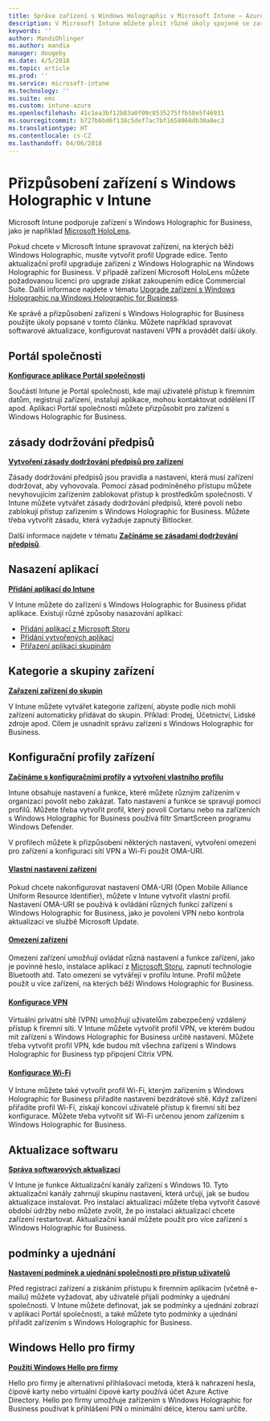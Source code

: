 ```yaml
---
title: Správa zařízení s Windows Holographic v Microsoft Intune – Azure | Microsoft Docs
description: V Microsoft Intune můžete plnit různé úkoly spojené se zařízeními se systémem Windows Holographic for Business, jako je konfigurace Portálu společnosti, vytvoření zásady dodržování předpisů, přizpůsobení nastavení OMA-URI, nasazení aplikací, zařazení zařízení do skupin, vytváření profilů, omezení zařízení, povolení aktualizací softwaru, nastavení podmínek a ujednání, konfigurace nastavení VPN a Wi-Fi a použití funkce Hello pro firmy.
keywords: ''
author: MandiOhlinger
ms.author: mandia
manager: dougeby
ms.date: 4/5/2018
ms.topic: article
ms.prod: ''
ms.service: microsoft-intune
ms.technology: ''
ms.suite: ems
ms.custom: intune-azure
ms.openlocfilehash: 41c1ea3bf12b83a0f09c8535275ffb58e5f46931
ms.sourcegitcommit: b727b6bd6f138c5def7ac7bf1658068db30a0ec3
ms.translationtype: HT
ms.contentlocale: cs-CZ
ms.lasthandoff: 04/06/2018
---
```

# <a name="customize-devices-running-windows-holographic-with-intune"></a>Přizpůsobení zařízení s Windows Holographic v Intune

Microsoft Intune podporuje zařízení s Windows Holographic for Business, jako je například [Microsoft HoloLens](https://docs.microsoft.com/en-us/hololens/).

Pokud chcete v Microsoft Intune spravovat zařízení, na kterých běží Windows Holographic, musíte vytvořit profil Upgrade edice. Tento aktualizační profil upgraduje zařízení z Windows Holographic na Windows Holographic for Business. V případě zařízení Microsoft HoloLens můžete požadovanou licenci pro upgrade získat zakoupením edice Commercial Suite. Další informace najdete v tématu [Upgrade zařízení s Windows Holographic na Windows Holographic for Business](holographic-upgrade.md).

Ke správě a přizpůsobení zařízení s Windows Holographic for Business použijte úkoly popsané v tomto článku. Můžete například spravovat softwarové aktualizace, konfigurovat nastavení VPN a provádět další úkoly.

## <a name="company-portal"></a>Portál společnosti
**[Konfigurace aplikace Portál společnosti](company-portal-app.md)**

Součástí Intune je Portál společnosti, kde mají uživatelé přístup k firemním datům, registrují zařízení, instalují aplikace, mohou kontaktovat oddělení IT apod. Aplikaci Portál společnosti můžete přizpůsobit pro zařízení s Windows Holographic for Business.

## <a name="compliance-policy"></a>zásady dodržování předpisů
**[Vytvoření zásady dodržování předpisů pro zařízení](compliance-policy-create-windows.md)**

Zásady dodržování předpisů jsou pravidla a nastavení, která musí zařízení dodržovat, aby vyhovovala. Pomocí zásad podmíněného přístupu můžete nevyhovujícím zařízením zablokovat přístup k prostředkům společnosti. V Intune můžete vytvářet zásady dodržování předpisů, které povolí nebo zablokují přístup zařízením s Windows Holographic for Business. Můžete třeba vytvořit zásadu, která vyžaduje zapnutý Bitlocker.

Další informace najdete v tématu **[Začínáme se zásadami dodržování předpisů](device-compliance-get-started.md)**.

## <a name="deploy-apps"></a>Nasazení aplikací
**[Přidání aplikací do Intune](apps-add.md)**

V Intune můžete do zařízení s Windows Holographic for Business přidat aplikace. Existují různé způsoby nasazování aplikací:

- [Přidání aplikací z Microsoft Storu](store-apps-windows.md)
- [Přidání vytvořených aplikací](lob-apps-windows.md)
- [Přiřazení aplikací skupinám](apps-deploy.md)

## <a name="device-categories-and-groups"></a>Kategorie a skupiny zařízení
**[Zařazení zařízení do skupin](device-group-mapping.md)**

V Intune můžete vytvářet kategorie zařízení, abyste podle nich mohli zařízení automaticky přidávat do skupin. Příklad: Prodej, Účetnictví, Lidské zdroje apod. Cílem je usnadnit správu zařízení s Windows Holographic for Business.

## <a name="device-configuration-profiles"></a>Konfigurační profily zařízení 
**[Začínáme s konfiguračními profily](device-profiles.md) a [vytvoření vlastního profilu](device-profile-create.md)**

Intune obsahuje nastavení a funkce, které můžete různým zařízením v organizaci povolit nebo zakázat. Tato nastavení a funkce se spravují pomocí profilů. Můžete třeba vytvořit profil, který povolí Cortanu nebo na zařízeních s Windows Holographic for Business používá filtr SmartScreen programu Windows Defender.

V profilech můžete k přizpůsobení některých nastavení, vytvoření omezení pro zařízení a konfiguraci sítí VPN a Wi-Fi použít OMA-URI.

#### <a name="custom-device-settingscustom-settings-windows-holographicmd"></a>[Vlastní nastavení zařízení](custom-settings-windows-holographic.md)

Pokud chcete nakonfigurovat nastavení OMA-URI (Open Mobile Alliance Uniform Resource Identifier), můžete v Intune vytvořit vlastní profil. Nastavení OMA-URI se používá k ovládání různých funkcí zařízení s Windows Holographic for Business, jako je povolení VPN nebo kontrola aktualizací ve službě Microsoft Update.

#### <a name="device-restrictionsdevice-restrictions-windows-holographicmd"></a>[Omezení zařízení](device-restrictions-windows-holographic.md)

Omezení zařízení umožňují ovládat různá nastavení a funkce zařízení, jako je povinné heslo, instalace aplikací z [Microsoft Storu](https://www.microsoft.com/store/apps/windows?icid=CNavAppsWindowsApps), zapnutí technologie Bluetooth atd. Tato omezení se vytvářejí v profilu Intune. Profil můžete použít u více zařízení, na kterých běží Windows Holographic for Business.

#### <a name="configure-vpnvpn-settings-configuremd"></a>[Konfigurace VPN](vpn-settings-configure.md)

Virtuální privátní sítě (VPN) umožňují uživatelům zabezpečený vzdálený přístup k firemní síti. V Intune můžete vytvořit profil VPN, ve kterém budou mít zařízení s Windows Holographic for Business určité nastavení. Můžete třeba vytvořit profil VPN, kde budou mít všechna zařízení s Windows Holographic for Business typ připojení Citrix VPN.

#### <a name="configure-wi-fiwi-fi-settings-configuremd"></a>[Konfigurace Wi-Fi](wi-fi-settings-configure.md)

V Intune můžete také vytvořit profil Wi-Fi, kterým zařízením s Windows Holographic for Business přiřadíte nastavení bezdrátové sítě. Když zařízení přiřadíte profil Wi-Fi, získají koncoví uživatelé přístup k firemní síti bez konfigurace. Můžete třeba vytvořit síť Wi-Fi určenou jenom zařízením s Windows Holographic for Business.

## <a name="software-updates"></a>Aktualizace softwaru
**[Správa softwarových aktualizací](windows-update-for-business-configure.md)**

V Intune je funkce Aktualizační kanály zařízení s Windows 10. Tyto aktualizační kanály zahrnují skupinu nastavení, která určují, jak se budou aktualizace instalovat. Pro instalaci aktualizací můžete třeba vytvořit časové období údržby nebo můžete zvolit, že po instalaci aktualizací chcete zařízení restartovat. Aktualizační kanál můžete použít pro více zařízení s Windows Holographic for Business.

## <a name="terms-and-conditions"></a>podmínky a ujednání
**[Nastavení podmínek a ujednání společnosti pro přístup uživatelů](terms-and-conditions-create.md)**

Před registrací zařízení a získáním přístupu k firemním aplikacím (včetně e-mailu) můžete vyžadovat, aby uživatelé přijali podmínky a ujednání společnosti. V Intune můžete definovat, jak se podmínky a ujednání zobrazí v aplikaci Portál společnosti, a také můžete tyto podmínky a ujednání přiřadit zařízením s Windows Holographic for Business.

## <a name="windows-hello-for-business"></a>Windows Hello pro firmy
**[Použití Windows Hello pro firmy](windows-hello.md)**

Hello pro firmy je alternativní přihlašovací metoda, která k nahrazení hesla, čipové karty nebo virtuální čipové karty používá účet Azure Active Directory. Hello pro firmy umožňuje zařízením s Windows Holographic for Business používat k přihlášení PIN o minimální délce, kterou sami určíte.
